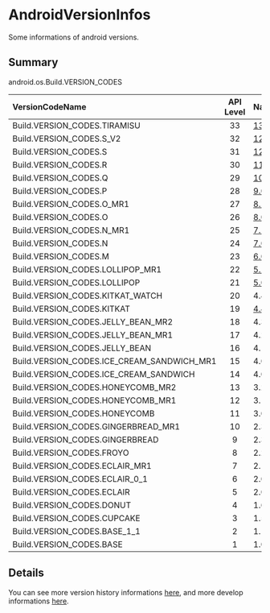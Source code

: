 # AndroidVersionInfos

Some informations of android versions.

## Summary

android.os.Build.VERSION_CODES

| VersionCodeName                             | API Level   | Name                                                                                | Time    |
| :-                                          | :-:         | :-                                                                                  | :-:     |
| Build.VERSION_CODES.TIRAMISU                | 33          | [13.0(Tiramisu)](https://developer.android.com/about/versions/13)                   | 2022.08 |
| Build.VERSION_CODES.S_V2                    | 32          | [12L(Snow Cone)](https://developer.android.com/about/versions/12/12L)               | 2022.03 |
| Build.VERSION_CODES.S                       | 31          | [12.0(Snow Cone)](https://developer.android.com/about/versions/12)                  | 2021.10 |
| Build.VERSION_CODES.R                       | 30          | [11.0(Red Velvet Cake)](https://developer.android.com/about/versions/11)            | 2020.09 |
| Build.VERSION_CODES.Q                       | 29          | [10.0(Quince Tart)](https://developer.android.com/about/versions/10)                | 2019.09 |
| Build.VERSION_CODES.P                       | 28          | [9.0(Pie)](https://developer.android.com/about/versions/pie)                        | 2018.08 |
| Build.VERSION_CODES.O_MR1                   | 27          | [8.1(Oreo)](https://developer.android.com/about/versions/oreo/android-8.1)          | 2017.12 |
| Build.VERSION_CODES.O                       | 26          | [8.0(Oreo)](https://developer.android.com/about/versions/oreo)                      | 2017.08 |
| Build.VERSION_CODES.N_MR1                   | 25          | [7.1.1(Nougat)](https://developer.android.com/about/versions/nougat/android-7.1)    | 2016.10 |
| Build.VERSION_CODES.N                       | 24          | [7.0(Nougat)](https://developer.android.com/about/versions/nougat)                  | 2016.08 |
| Build.VERSION_CODES.M                       | 23          | [6.0(Marshmallow)](https://developer.android.com/about/versions/marshmallow)        | 2015.10 |
| Build.VERSION_CODES.LOLLIPOP_MR1            | 22          | [5.1(Lollipop)](https://developer.android.com/about/versions/lollipop/android-5.1)  | 2015.03 |
| Build.VERSION_CODES.LOLLIPOP                | 21          | [5.0(Lollipop)](https://developer.android.com/about/versions/lollipop)              | 2014.11 |
| Build.VERSION_CODES.KITKAT_WATCH            | 20          | 4.4W(KitKat Wear)                                                                   | 2014.06 |
| Build.VERSION_CODES.KITKAT                  | 19          | [4.4(KitKat)](https://developer.android.com/about/versions/kitkat)                  | 2013.10 |
| Build.VERSION_CODES.JELLY_BEAN_MR2          | 18          | 4.3(Jelly Bean)                                                                     | 2013.07 |
| Build.VERSION_CODES.JELLY_BEAN_MR1          | 17          | 4.2(Jelly Bean)                                                                     | 2012.11 |
| Build.VERSION_CODES.JELLY_BEAN              | 16          | 4.1(Jelly Bean)                                                                     | 2012.07 |
| Build.VERSION_CODES.ICE_CREAM_SANDWICH_MR1  | 15          | 4.0.3(IceCreamSandwich)                                                             | 2011.12 |
| Build.VERSION_CODES.ICE_CREAM_SANDWICH      | 14          | 4.0(IceCreamSandwich)                                                               | 2011.10 |
| Build.VERSION_CODES.HONEYCOMB_MR2           | 13          | 3.2(Honeycomb)                                                                      | 2011.07 |
| Build.VERSION_CODES.HONEYCOMB_MR1           | 12          | 3.1(Honeycomb)                                                                      | 2011.05 |
| Build.VERSION_CODES.HONEYCOMB               | 11          | 3.0(Honeycomb)                                                                      | 2011.02 |
| Build.VERSION_CODES.GINGERBREAD_MR1         | 10          | 2.3.3(Gingerbread)                                                                  | 2011.02 |
| Build.VERSION_CODES.GINGERBREAD             | 9           | 2.3(Gingerbread)                                                                    | 2010.12 |
| Build.VERSION_CODES.FROYO                   | 8           | 2.2(Froyo)                                                                          | 2010.05 |
| Build.VERSION_CODES.ECLAIR_MR1              | 7           | 2.1(Eclair)                                                                         | 2010.01 |
| Build.VERSION_CODES.ECLAIR_0_1              | 6           | 2.0.1(Eclair)                                                                       | 2009.12 |
| Build.VERSION_CODES.ECLAIR                  | 5           | 2.0(Eclair)                                                                         | 2009.10 |
| Build.VERSION_CODES.DONUT                   | 4           | 1.6(Donut)                                                                          | 2009.09 |
| Build.VERSION_CODES.CUPCAKE                 | 3           | 1.5(Cupcake)                                                                        | 2009.04 |
| Build.VERSION_CODES.BASE_1_1                | 2           | 1.1(Petit Four)                                                                     | 2009.02 |
| Build.VERSION_CODES.BASE                    | 1           | 1.0                                                                                 | 2008.09 |

## Details

You can see more version history informations [here](https://en.wikipedia.org/wiki/Android_version_history), and more develop informations [here](https://developer.android.com/about/versions).
